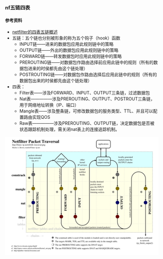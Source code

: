 ### nf五链四表

#### 参考资料
* [netfilter的四表五链概述](https://blog.csdn.net/angelqucheng/article/details/90032897)
* 五链：五个链也分别被形象的称为五个钩子（hook）函数
  * INPUT链——进来的数据包应用此规则链中的策略
  * OUTPUT链——外出的数据包应用此规则链中的策略
  * FORWARD链——转发数据包时应用此规则链中的策略
  * PREROUTING链——对数据包作路由选择前应用此链中的规则（所有的数据包进来的时侯都先由这个链处理）
  * POSTROUTING链——对数据包作路由选择后应用此链中的规则（所有的数据包出来的时侯都先由这个链处理）
* 四表：
  * Filter表——涉及FORWARD、INPUT、OUTPUT三条链，过滤数据包
  * Nat表—————涉及PREROUTING、OUTPUT、POSTROUT三条链，用于网络地址转换（IP、端口）
  * Mangle表——涉及整条链，可修改数据包的服务类型、TTL、并且可以配置路由实现QOS
  * Raw表—————涉及PREROUTING、OUTPUT链，决定数据包是否被状态跟踪机制处理，需关闭nat表上的连接追踪机制。

![img](../images/nfk-tracersal.jpg)



